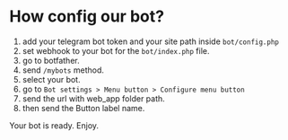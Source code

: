 # How config our bot?
1. add your telegram bot token and your site path inside `bot/config.php`
2. set webhook to your bot for the `bot/index.php` file.
3. go to botfather.
4. send `/mybots` method.
5. select your bot.
6. go to `Bot settings > Menu button > Configure menu button`
7. send the url with web_app folder path.
8. then send the Button label name.

Your bot is ready. Enjoy.